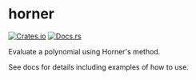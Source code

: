 # horner

[![Crates.io](https://img.shields.io/crates/v/horner.svg)](https://crates.io/crates/horner) [![Docs.rs](https://docs.rs/horner/badge.svg)](https://docs.rs/horner/)

Evaluate a polynomial using Horner's method.

See docs for details including examples of how to use.

